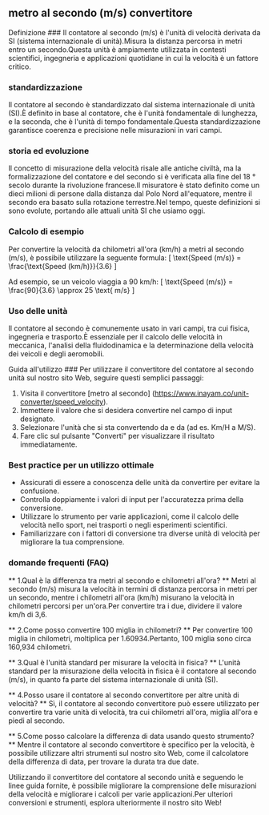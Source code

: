 ## metro al secondo (m/s) convertitore

Definizione ###
Il contatore al secondo (m/s) è l'unità di velocità derivata da SI (sistema internazionale di unità).Misura la distanza percorsa in metri entro un secondo.Questa unità è ampiamente utilizzata in contesti scientifici, ingegneria e applicazioni quotidiane in cui la velocità è un fattore critico.

### standardizzazione
Il contatore al secondo è standardizzato dal sistema internazionale di unità (SI).È definito in base al contatore, che è l'unità fondamentale di lunghezza, e la seconda, che è l'unità di tempo fondamentale.Questa standardizzazione garantisce coerenza e precisione nelle misurazioni in vari campi.

### storia ed evoluzione
Il concetto di misurazione della velocità risale alle antiche civiltà, ma la formalizzazione del contatore e del secondo si è verificata alla fine del 18 ° secolo durante la rivoluzione francese.Il misuratore è stato definito come un dieci milioni di persone dalla distanza dal Polo Nord all'equatore, mentre il secondo era basato sulla rotazione terrestre.Nel tempo, queste definizioni si sono evolute, portando alle attuali unità SI che usiamo oggi.

### Calcolo di esempio
Per convertire la velocità da chilometri all'ora (km/h) a metri al secondo (m/s), è possibile utilizzare la seguente formula:
\[ \text{Speed (m/s)} = \frac{\text{Speed (km/h)}}{3.6} \]

Ad esempio, se un veicolo viaggia a 90 km/h:
\[ \text{Speed (m/s)} = \frac{90}{3.6} \approx 25 \text{ m/s} \]

### Uso delle unità
Il contatore al secondo è comunemente usato in vari campi, tra cui fisica, ingegneria e trasporto.È essenziale per il calcolo delle velocità in meccanica, l'analisi della fluidodinamica e la determinazione della velocità dei veicoli e degli aeromobili.

Guida all'utilizzo ###
Per utilizzare il convertitore del contatore al secondo unità sul nostro sito Web, seguire questi semplici passaggi:
1. Visita il convertitore [metro al secondo] (https://www.inayam.co/unit-converter/speed_velocity).
2. Immettere il valore che si desidera convertire nel campo di input designato.
3. Selezionare l'unità che si sta convertendo da e da (ad es. Km/H a M/S).
4. Fare clic sul pulsante "Converti" per visualizzare il risultato immediatamente.

### Best practice per un utilizzo ottimale
- Assicurati di essere a conoscenza delle unità da convertire per evitare la confusione.
- Controlla doppiamente i valori di input per l'accuratezza prima della conversione.
- Utilizzare lo strumento per varie applicazioni, come il calcolo delle velocità nello sport, nei trasporti o negli esperimenti scientifici.
- Familiarizzare con i fattori di conversione tra diverse unità di velocità per migliorare la tua comprensione.

### domande frequenti (FAQ)

** 1.Qual è la differenza tra metri al secondo e chilometri all'ora? **
Metri al secondo (m/s) misura la velocità in termini di distanza percorsa in metri per un secondo, mentre i chilometri all'ora (km/h) misurano la velocità in chilometri percorsi per un'ora.Per convertire tra i due, dividere il valore km/h di 3,6.

** 2.Come posso convertire 100 miglia in chilometri? **
Per convertire 100 miglia in chilometri, moltiplica per 1.60934.Pertanto, 100 miglia sono circa 160,934 chilometri.

** 3.Qual è l'unità standard per misurare la velocità in fisica? **
L'unità standard per la misurazione della velocità in fisica è il contatore al secondo (m/s), in quanto fa parte del sistema internazionale di unità (SI).

** 4.Posso usare il contatore al secondo convertitore per altre unità di velocità? **
Sì, il contatore al secondo convertitore può essere utilizzato per convertire tra varie unità di velocità, tra cui chilometri all'ora, miglia all'ora e piedi al secondo.

** 5.Come posso calcolare la differenza di data usando questo strumento? **
Mentre il contatore al secondo convertitore è specifico per la velocità, è possibile utilizzare altri strumenti sul nostro sito Web, come il calcolatore della differenza di data, per trovare la durata tra due date.

Utilizzando il convertitore del contatore al secondo unità e seguendo le linee guida fornite, è possibile migliorare la comprensione delle misurazioni della velocità e migliorare i calcoli per varie applicazioni.Per ulteriori conversioni e strumenti, esplora ulteriormente il nostro sito Web!